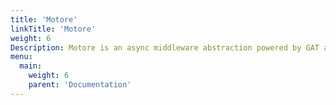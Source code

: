```yaml
---
title: 'Motore'
linkTitle: 'Motore'
weight: 6
Description: Motore is an async middleware abstraction powered by GAT and TAIT.
menu:
  main:
    weight: 6
    parent: 'Documentation'
---
```

